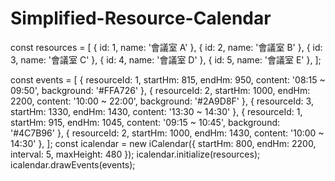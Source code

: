 # Simplified-Resource-Calendar

const resources = [
    { id: 1, name: '會議室 A' },
    { id: 2, name: '會議室 B' },
    { id: 3, name: '會議室 C' },
    { id: 4, name: '會議室 D' },
    { id: 5, name: '會議室 E' },
];

const events = [
    { resourceId: 1, startHm: 815, endHm: 950, content: '08:15 ~ 09:50', background: '#FFA726' },
    { resourceId: 2, startHm: 1000, endHm: 2200, content: '10:00 ~ 22:00', background: '#2A9D8F' },
    { resourceId: 3, startHm: 1330, endHm: 1430, content: '13:30 ~ 14:30' },
    { resourceId: 1, startHm: 915, endHm: 1045, content: '09:15 ~ 10:45', background: '#4C7B96' },
    { resourceId: 2, startHm: 1000, endHm: 1430, content: '10:00 ~ 14:30' },
];
const icalendar = new iCalendar({ startHm: 800, endHm: 2200, interval: 5, maxHeight: 480 });
icalendar.initialize(resources);
icalendar.drawEvents(events);
